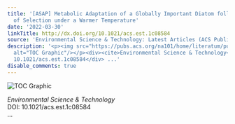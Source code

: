 ```yaml
---
title: '[ASAP] Metabolic Adaptation of a Globally Important Diatom following 700 Generations
  of Selection under a Warmer Temperature'
date: '2022-03-30'
linkTitle: http://dx.doi.org/10.1021/acs.est.1c08584
source: 'Environmental Science & Technology: Latest Articles (ACS Publications)'
description: '<p><img src="https://pubs.acs.org/na101/home/literatum/publisher/achs/journals/content/esthag/0/esthag.ahead-of-print/acs.est.1c08584/20220330/images/medium/es1c08584_0006.gif"
  alt="TOC Graphic"/></p><div><cite>Environmental Science & Technology</cite></div><div>DOI:
  10.1021/acs.est.1c08584</div> ...'
disable_comments: true
---
```

<p><img src="https://pubs.acs.org/na101/home/literatum/publisher/achs/journals/content/esthag/0/esthag.ahead-of-print/acs.est.1c08584/20220330/images/medium/es1c08584_0006.gif" alt="TOC Graphic"/></p><div><cite>Environmental Science & Technology</cite></div><div>DOI: 10.1021/acs.est.1c08584</div> ...